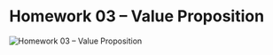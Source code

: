 # Homework 03 – Value Proposition

![Homework 03 – Value Proposition](https://github.com/tjinjutha/BADS7105-CRM-analytics-and-intelligenece/blob/main/Homework%2003/Homework%2003%20%E2%80%93%20Value%20Proposition.JPG)
